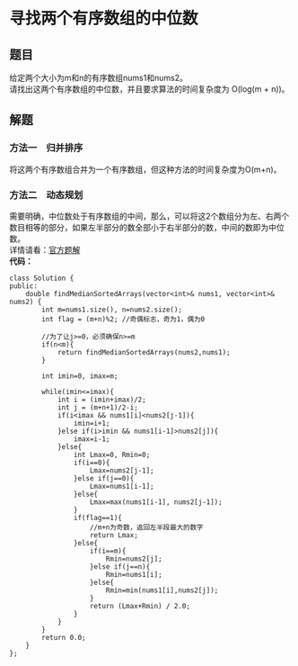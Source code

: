 # 寻找两个有序数组的中位数
## 题目
给定两个大小为m和n的有序数组nums1和nums2。  
请找出这两个有序数组的中位数，并且要求算法的时间复杂度为 O(log(m + n))。

## 解题
### 方法一&emsp;归并排序
将这两个有序数组合并为一个有序数组，但这种方法的时间复杂度为O(m+n)。

### 方法二&emsp;动态规划
需要明确，中位数处于有序数组的中间，那么，可以将这2个数组分为左、右两个数目相等的部分，如果左半部分的数全部小于右半部分的数，中间的数即为中位数。  
详情请看：[官方题解](https://leetcode-cn.com/problems/median-of-two-sorted-arrays/solution/xun-zhao-liang-ge-you-xu-shu-zu-de-zhong-wei-shu-b/)  
**代码：**
```
class Solution {
public:
    double findMedianSortedArrays(vector<int>& nums1, vector<int>& nums2) {
        int m=nums1.size(), n=nums2.size();
        int flag = (m+n)%2; //奇偶标志，奇为1，偶为0
        
        //为了让j>=0，必须确保n>=m
        if(n<m){
            return findMedianSortedArrays(nums2,nums1); 
        }
        
        int imin=0, imax=m;
        
        while(imin<=imax){
            int i = (imin+imax)/2;
            int j = (m+n+1)/2-i;
            if(i<imax && nums1[i]<nums2[j-1]){
                imin=i+1;
            }else if(i>imin && nums1[i-1]>nums2[j]){
                imax=i-1;
            }else{
                int Lmax=0, Rmin=0;
                if(i==0){
                    Lmax=nums2[j-1];
                }else if(j==0){
                    Lmax=nums1[i-1];
                }else{
                    Lmax=max(nums1[i-1], nums2[j-1]);
                }
                if(flag==1){
                    //m+n为奇数，返回左半段最大的数字
                    return Lmax;
                }else{
                    if(i==m){
                        Rmin=nums2[j];
                    }else if(j==n){
                        Rmin=nums1[i];
                    }else{
                        Rmin=min(nums1[i],nums2[j]);
                    }
                    return (Lmax+Rmin) / 2.0;
                }
            }
        }
        return 0.0;
    }
};
```